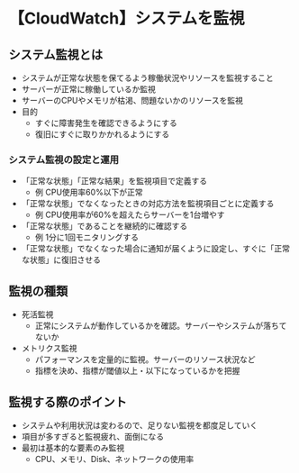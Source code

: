 # 【CloudWatch】システムを監視

## システム監視とは

- システムが正常な状態を保てるよう稼働状況やリソースを監視すること
- サーバーが正常に稼働しているか監視
- サーバーのCPUやメモリが枯渇、問題ないかのリソースを監視
- 目的
    - すぐに障害発生を確認できるようにする
    - 復旧にすぐに取りかかれるようにする
 
 ### システム監視の設定と運用
 
 - 「正常な状態」「正常な結果」を監視項目で定義する
    - 例 CPU使用率60%以下が正常
 - 「正常な状態」でなくなったときの対応方法を監視項目ごとに定義する
    - 例 CPU使用率が60%を超えたらサーバーを1台増やす
 - 「正常な状態」であることを継続的に確認する
    - 例 1分に1回モニタリングする
 - 「正常な状態」でなくなった場合に通知が届くように設定し、すぐに「正常な状態」に復旧させる
 
 ## 監視の種類
 
 - 死活監視
    - 正常にシステムが動作しているかを確認。サーバーやシステムが落ちてないか
 - メトリクス監視
    - パフォーマンスを定量的に監視。サーバーのリソース状況など
    - 指標を決め、指標が閾値以上・以下になっているかを把握
    
 ## 監視する際のポイント
 
 - システムや利用状況は変わるので、足りない監視を都度足していく
 - 項目が多すぎると監視疲れ、面倒になる
 - 最初は基本的な要素のみ監視
    - CPU、メモリ、Disk、ネットワークの使用率
